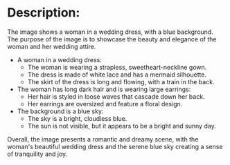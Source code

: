 
# Description:
The image shows a woman in a wedding dress, with a blue background. The purpose of the image is to showcase the beauty and elegance of the woman and her wedding attire.

* A woman in a wedding dress:
	+ The woman is wearing a strapless, sweetheart-neckline gown.
	+ The dress is made of white lace and has a mermaid silhouette.
	+ The skirt of the dress is long and flowing, with a train in the back.
* The woman has long dark hair and is wearing large earrings:
	+ Her hair is styled in loose waves that cascade down her back.
	+ Her earrings are oversized and feature a floral design.
* The background is a blue sky:
	+ The sky is a bright, cloudless blue.
	+ The sun is not visible, but it appears to be a bright and sunny day.

Overall, the image presents a romantic and dreamy scene, with the woman's beautiful wedding dress and the serene blue sky creating a sense of tranquility and joy.
